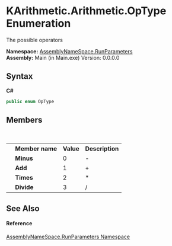 # KArithmetic.Arithmetic.OpType Enumeration
 

The possible operators

**Namespace:**&nbsp;<a href="4763cf1c-e4af-43c5-78fe-6f03f6e2281f">AssemblyNameSpace.RunParameters</a><br />**Assembly:**&nbsp;Main (in Main.exe) Version: 0.0.0.0

## Syntax

**C#**<br />
``` C#
public enum OpType
```


## Members
&nbsp;<table><tr><th></th><th>Member name</th><th>Value</th><th>Description</th></tr><tr><td /><td target="F:AssemblyNameSpace.RunParameters.KArithmetic.Arithmetic.OpType.Minus">**Minus**</td><td>0</td><td>-</td></tr><tr><td /><td target="F:AssemblyNameSpace.RunParameters.KArithmetic.Arithmetic.OpType.Add">**Add**</td><td>1</td><td>+</td></tr><tr><td /><td target="F:AssemblyNameSpace.RunParameters.KArithmetic.Arithmetic.OpType.Times">**Times**</td><td>2</td><td>*</td></tr><tr><td /><td target="F:AssemblyNameSpace.RunParameters.KArithmetic.Arithmetic.OpType.Divide">**Divide**</td><td>3</td><td>/</td></tr></table>

## See Also


#### Reference
<a href="4763cf1c-e4af-43c5-78fe-6f03f6e2281f">AssemblyNameSpace.RunParameters Namespace</a><br />